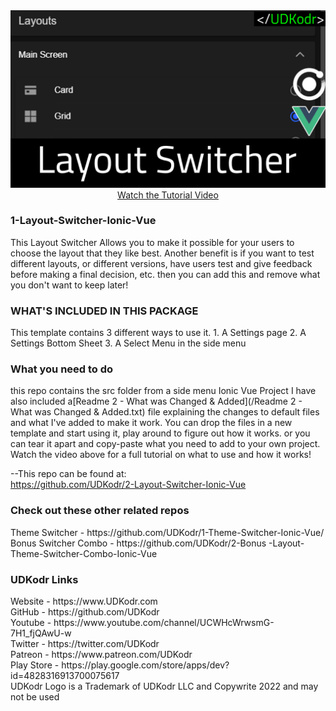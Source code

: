 <div align="center">
<a href="https://youtu.be/ZutNZGBzguQ" rel="nofollow">
  <img src="https://github.com/UDKodr/2-Layout-Switcher-Ionic-Vue/blob/main/src/Images/2-LayoutSwitcher.jpg?raw=true" style="max-width: 100%;">
  </br>Watch the Tutorial Video</a>
  </div>
  

<h3>1-Layout-Switcher-Ionic-Vue</h3>

This Layout Switcher Allows you to make it possible for your users to choose the layout that they like best. Another benefit is if you want to test different layouts, or different versions, have users test and give feedback before making a final decision, etc. then you can add this and remove what you don't want to keep later!

<h3>WHAT'S INCLUDED IN THIS PACKAGE</h3>
This template contains 3 different ways to use it.
1. A Settings page
2. A Settings Bottom Sheet
3. A Select Menu in the side menu

<h3>What you need to do</h3>
this repo contains the src folder from a side menu Ionic Vue Project
I have also included a[Readme 2 - What was Changed & Added](/Readme 2 - What was Changed & Added.txt) file explaining the changes to default files and what I've added to make it work.
You can drop the files in a new template and start using it, play around to figure out how it works. or you can tear it apart and copy-paste what you need to add to your own project.
Watch the video above for a full tutorial on what to use and how it works!

--This repo can be found at:</br>
https://github.com/UDKodr/2-Layout-Switcher-Ionic-Vue</br>

<h3>Check out these other related repos</h3>
Theme Switcher - https://github.com/UDKodr/1-Theme-Switcher-Ionic-Vue/</br>
Bonus Switcher Combo - https://github.com/UDKodr/2-Bonus -Layout-Theme-Switcher-Combo-Ionic-Vue</br>


<h3>UDKodr Links</h3>
Website - https://www.UDKodr.com</br>
GitHub - https://github.com/UDKodr</br>
Youtube - https://www.youtube.com/channel/UCWHcWrwsmG-7H1_fjQAwU-w</br>
Twitter - https://twitter.com/UDKodr</br>
Patreon - https://www.patreon.com/UDKodr</br>
Play Store - https://play.google.com/store/apps/dev?id=4828316913700075617</br>
UDKodr Logo is a Trademark of UDKodr LLC and Copywrite 2022 and may not be used
